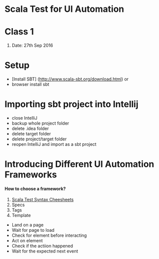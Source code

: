 # Scala Test for UI Automation

# Class 1
1. Date: 27th Sep 2016

# Setup

 - [Install SBT] (http://www.scala-sbt.org/download.html) or
 - browser install sbt

# Importing sbt project into Intellij
- close IntelliJ
- backup whole project folder
- delete .idea folder
- delete target folder
- delete project/target folder
- reopen IntelliJ and import as a sbt project

# Introducing Different UI Automation Frameworks
#### How to choose a framework?

1. [Scala Test Syntax Cheesheets](http://docs.scala-lang.org/cheatsheets/)
2. Specs
3. Tags
4. Template
  * Land on a page
  * Wait for page to load
  * Check for element before interacting
  * Act on element
  * Check if the actiion happened
  * Wait for the expected next event
